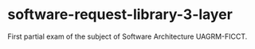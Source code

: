 # software-request-library-3-layer
First partial exam of the subject of Software Architecture UAGRM-FICCT.
